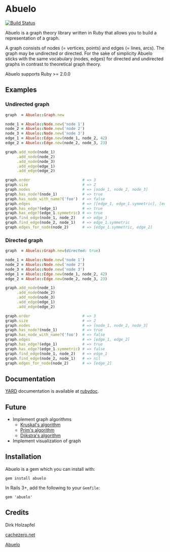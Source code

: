 # Abuelo
[![Build Status](https://travis-ci.org/dirkholzapfel/abuelo.svg?branch=master)](https://travis-ci.org/dirkholzapfel/abuelo)

Abuelo is a graph theory library written in Ruby that allows you to build a representation of a graph.

A graph consists of nodes (= vertices, points) and edges (= lines, arcs). The graph may be undirected or directed. For the sake of simplicity Abuelo sticks with the same vocabulary (nodes, edges) for directed and undirected graphs in contrast to theoretical graph theory.

Abuelo supports Ruby >= 2.0.0

## Examples
### Undirected graph
```ruby
graph  = Abuelo::Graph.new

node_1 = Abuelo::Node.new('node 1')
node_2 = Abuelo::Node.new('node 2')
node_3 = Abuelo::Node.new('node 3')
edge_1 = Abuelo::Edge.new(node_1, node_2, 42)
edge_2 = Abuelo::Edge.new(node_2, node_3, 23)

graph.add_node(node_1)
     .add_node(node_2)
     .add_node(node_3)
     .add_edge(edge_1)
     .add_edge(edge_2)

graph.order                       # => 3
graph.size                        # => 2
graph.nodes                       # => [node_1, node_2, node_3]
graph.has_node?(node_1)           # => true
graph.has_node_with_name?('foo')  # => false
graph.edges                       # => [[edge_1, edge_1.symmetric], [edge_2, edge_2.symmetric]]
graph.has_edge?(edge_1)           # => true
graph.has_edge?(edge_1.symmetric) # => true
graph.find_edge(node_1, node_2)   # => edge_1
graph.find_edge(node_2, node_1)   # => edge_1.symmetric
graph.edges_for_node(node_2)      # => [edge_1.symmetric, edge_2]
```

### Directed graph
```ruby
graph  = Abuelo::Graph.new(directed: true)

node_1 = Abuelo::Node.new('node 1')
node_2 = Abuelo::Node.new('node 2')
node_3 = Abuelo::Node.new('node 3')
edge_1 = Abuelo::Edge.new(node_1, node_2, 42)
edge_2 = Abuelo::Edge.new(node_2, node_3, 23)

graph.add_node(node_1)
     .add_node(node_2)
     .add_node(node_3)
     .add_edge(edge_1)
     .add_edge(edge_2)

graph.order                       # => 3
graph.size                        # => 2
graph.nodes                       # => [node_1, node_2, node_3]
graph.has_node?(node_1)           # => true
graph.has_node_with_name?('foo')  # => false
graph.edges                       # => [edge_1, edge_2]
graph.has_edge?(edge_1)           # => true
graph.has_edge?(edge_1.symmetric) # => false
graph.find_edge(node_1, node_2)   # => edge_1
graph.find_edge(node_2, node_1)   # => nil
graph.edges_for_node(node_2)      # => [edge_2]
```

## Documentation
[YARD](http://yardoc.org) documentation is available at [rubydoc](http://www.rubydoc.info/gems/abuelo).

## Future
* Implement graph algorithms
  * [Kruskal's algorithm](https://en.wikipedia.org/wiki/Kruskal%27s_algorithm)
  * [Prim's algorithm](https://en.wikipedia.org/wiki/Prim%27s_algorithm)
  * [Dijkstra's algorithm](https://en.wikipedia.org/wiki/Dijkstra%27s_algorithm)
* Implement visualization of graph

## Installation
Abuelo is a gem which you can install with:
```
gem install abuelo
```

In Rails 3+, add the following to your ```Gemfile```:
```
gem 'abuelo'
```

## Credits
Dirk Holzapfel

[cachezero.net](http://cachezero.net)

[Abuelo](http://www.ronabuelopanama.com)
